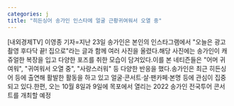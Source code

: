 ```yaml
---
categories: j
title: "히든싱어 송가인 인스타에 얼굴 근황귀여워서 오열 중"
---
```

[내외경제TV] 이영종 기자=지난 23일 송가인은 본인의 인스타그램에서 "오늘은 광고 촬영 후다닥 끝! 집으로"라는 글과 함께 여러 사진을 올렸다.해당 사진에는 송가인이 캐쥬얼한 복장을 입고 다양한 포즈를 취한 모습이 담겨있다.이를 본 네티즌들은 "어머 귀여워", "귀여워서 오열 중", "사랑스러워" 등 다양한 반응을 했다.송가인은 최근 히든싱어 등에 출연해 활발한 활동을 하고 있고 얼굴·콘서트·살·팬카페·본명 등에 관심이 집중되고 있다.한편, 오는 10월 8일과 9일에 목포에서 열리는 2022 송가인 전국투어 콘서트를 개최할 예정